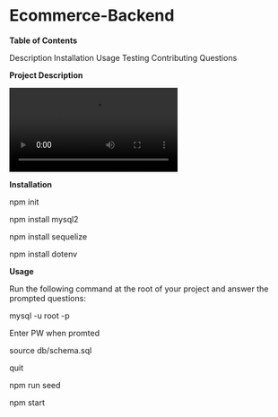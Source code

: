 # Ecommerce-Backend

**Table of Contents**

Description
Installation
Usage
Testing
Contributing
Questions


**Project Description**

![Alt Text](https://github.com/Shahabgeravesh/Ecommerce-Backend/blob/main/Assets/Server.js%20run.webm)


**Installation**

npm init

npm install mysql2

npm install sequelize

npm install dotenv

**Usage**

Run the following command at the root of your project and answer the prompted questions:

mysql -u root -p

Enter PW when promted

source db/schema.sql

quit

npm run seed

npm start
